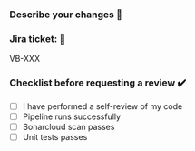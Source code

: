 ### Describe your changes 📖
<text here>

### Jira ticket: 🔖
VB-XXX

### Checklist before requesting a review ✔️
- [ ] I have performed a self-review of my code
- [ ] Pipeline runs successfully
- [ ] Sonarcloud scan passes
- [ ] Unit tests passes

